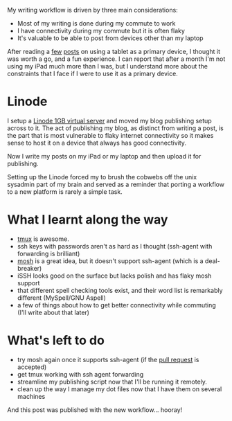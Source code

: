 <!--
.. link: 
.. description: 
.. tags: Technology
.. date: 2013/06/01 07:11:18
.. spellcheck_exceptions: Linode,MySpell,blog,iPad,iSSH,internet,tmux,unix,workflow
.. title: A more flexible publishing workflow
.. slug: a-more-flexible-workflow
-->


My writing workflow is driven by three main considerations:

-   Most of my writing is done during my commute to work
-   I have connectivity during my commute but it is often flaky
-   It's valuable to be able to post from devices other than my laptop

After reading a [few](http://bergie.iki.fi/blog/six-weeks-working-android/) [posts](http://bergie.iki.fi/blog/six-weeks-working-android/) on using a tablet as a primary device, I thought it was worth a go, and a fun experience. I can report that after a month I'm not using my iPad much more than I was, but I understand more about the constraints that I face if I were to use it as a primary device.

Linode
======

I setup a [Linode 1GB virtual server](https://www.linode.com) and moved my blog publishing setup across to it. The act of publishing my blog, as distinct from writing a post, is the part that is most vulnerable to flaky internet connectivity so it makes sense to host it on a device that always has good connectivity.

Now I write my posts on my iPad or my laptop and then upload it for publishing.

Setting up the Linode forced my to brush the cobwebs off the unix sysadmin part of my brain and served as a reminder that porting a workflow to a new platform is rarely a simple task.

What I learnt along the way
===========================

-   [tmux](http://tmux.sourceforge.net) is awesome.
-   ssh keys with passwords aren't as hard as I thought (ssh-agent with forwarding is brilliant)
-   [mosh](http://mosh.mit.edu) is a great idea, but it doesn't support ssh-agent (which is a deal-breaker)
-   iSSH looks good on the surface but lacks polish and has flaky mosh support
-   that different spell checking tools exist, and their word list is remarkably different (MySpell/GNU Aspell)
-   a few of things about how to get better connectivity while commuting (I'll write about that later)

What's left to do
=================

-   try mosh again once it supports ssh-agent (if the [pull request](https://github.com/keithw/mosh/pull/423) is accepted)
-   get tmux working with ssh agent forwarding
-   streamline my publishing script now that I'll be running it remotely.
-   clean up the way I manage my dot files now that I have them on several machines

And this post was published with the new workflow... hooray!

